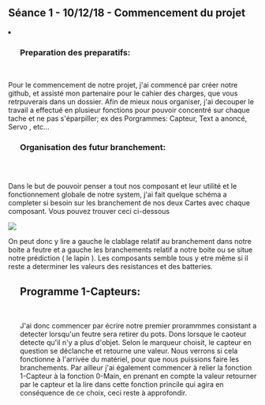 <h2> Séance 1 - 10/12/18 - Commencement du projet </h1>
<li>
  <ul><h3>Preparation des preparatifs:</h3></ul>
    <br>
    <p>Pour le commencement de notre projet, j'ai commencé par créer notre github, et assisté mon partenaire pour le cahier des charges, que vous retrpuverais dans un dossier.
    Afin de mieux nous organiser, j'ai decouper le travail a effectué en plusieur fonctions pour pouvoir concentré sur chaque tache et ne pas s'éparpiller;
    ex des Porgrammes: Capteur, Text a anoncé, Servo , etc...
    </p>
    
  <ul><h3/>Organisation des futur branchement:<h2/></ul>
    <br>
    <p> Dans le but de pouvoir penser a tout nos composant et leur utilité et le fonctionnement globale de notre system, j'ai fait quelque schéma a completer si besoin sur les branchement de nos deux Cartes avec chaque composant.
    Vous pouvez trouver ceci ci-dessous</p>
    <img src=cablage>
   <p>On peut donc y lire a gauche le clablage relatif au branchement dans notre boite a feutre et a gauche les branchements relatif a notre boite ou se situe notre prédiction ( le lapin ).
    Les composants semble tous y etre même si il reste a determiner les valeurs des resistances et des batteries.</p>
  </ul>
  <ul><h2>Programme 1-Capteurs:</h2>
  <br>
  <p> J'ai donc commencer par écrire notre premier prorammmes consistant a detecter lorsqu'un feutre sera retirer du pots. Dons lorsque le caoteur detecte qu'il n'y a plus d'objet.
 Selon le marqueur choisit, le capteur en question se déclanche et retourne une valeur.
 Nous verrons si cela fonctionne à l'arrivée du matériel, pour que nous puissions faire les branchements.
  Par ailleur j'ai également commencer à relier la fonction 1-Capteur à la fonction 0-Main, en prenant en compte la valeur retourner par le capteur et la lire dans cette fonction princile qui agira en conséquence de ce choix, ceci reste à approfondir.
  </p>
  </ul>
  </li>
